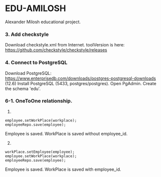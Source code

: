 # EDU-AMILOSH
Alexander Milosh educational project.

### 3. Add checkstyle
Download checkstyle.xml from Internet. toolVersion is here: https://github.com/checkstyle/checkstyle/releases

### 4. Connect to PostgreSQL
Download PostgreSQL: https://www.enterprisedb.com/downloads/postgres-postgresql-downloads (12.6)
Install PostgreSQL (5433, postgres/postgres). Open PgAdmin. Create the schema 'edu'.

### 6-1. OneToOne relationship.
1) 
```
employee.setWorkPlace(workplace);
employeeRepo.save(employee);
```
Employee is saved. WorkPlace is saved without employee_id.

2)
```
workPlace.setEmployee(employee);
employee.setWorkPlace(workplace);
employeeRepo.save(employee);
```
Employee is saved. WorkPlace is saved with employee_id.